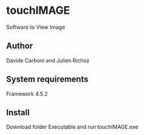 # touchIMAGE
Software to View Image
## Author
Davide Carboni and Julien Richoz
## System requirements
Framework 4.5.2
## Install
Download folder Executable and run touchIMAGE.exe

